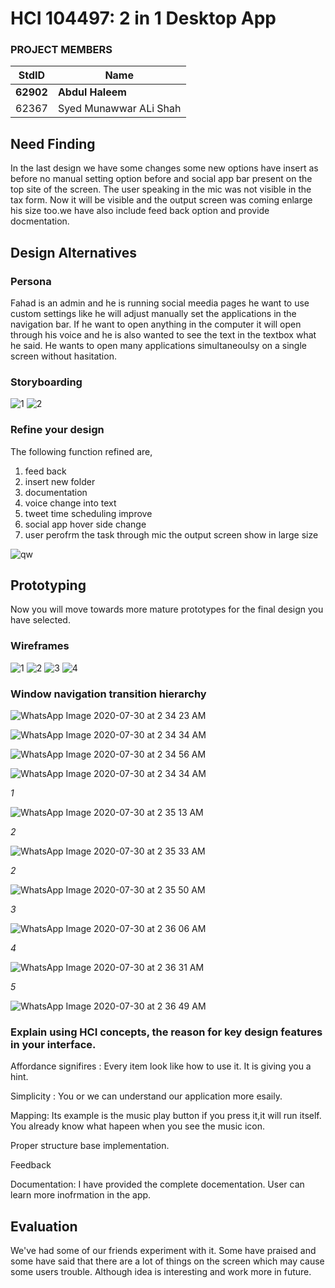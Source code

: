 # HCI 104497: 2 in 1 Desktop App #
### PROJECT MEMBERS ###
StdID | Name
------------ | -------------
**62902** | **Abdul Haleem** <!--this is the group leader in bold-->
62367 | Syed Munawwar ALi Shah 




## Need Finding ##
In the last design we have some changes some new options have insert as before no manual setting option before and social app bar present on the top site of the screen.
The user speaking in the mic was not visible in the tax form. Now it will be visible and the output screen was coming enlarge his size too.we have also include feed back option and provide docmentation.

## Design Alternatives ##

### Persona ###
Fahad is an admin and he is running social meedia pages he want to use custom settings like he will adjust manually set the applications in the navigation bar. If he want to open anything in the computer it will open through his voice and he is also wanted to see the text in the textbox what he said. He wants to open many applications simultaneoulsy on a single screen without hasitation.

### Storyboarding ###

![1](https://user-images.githubusercontent.com/51967342/88843931-4dc56500-d1fb-11ea-9ba9-e4a446be722a.jpeg)
![2](https://user-images.githubusercontent.com/51967342/88843936-4ef69200-d1fb-11ea-9c00-f0c9b4f19f45.jpeg)

### Refine your design ###

The following function refined are, 
1) feed back 
2) insert new folder 
3) documentation 
4) voice change into text
5) tweet time scheduling improve 
6) social app hover side change 
7) user perofrm the task through mic the output screen show in large size

![qw](https://user-images.githubusercontent.com/66660943/88834723-ac83e200-d1ed-11ea-9f2a-6c3221a3f2ba.jpeg)


## Prototyping ##
Now you will move towards more mature prototypes for the final design you have selected.

### Wireframes

![1](https://user-images.githubusercontent.com/51967342/88836418-1604f000-d1f0-11ea-8402-ad288bf37b2a.png)
![2](https://user-images.githubusercontent.com/51967342/88836429-19987700-d1f0-11ea-92ec-fd9ef710b72c.png)
![3](https://user-images.githubusercontent.com/51967342/88836436-1bfad100-d1f0-11ea-90bf-2bc5ab35ad11.png)
![4](https://user-images.githubusercontent.com/51967342/88836445-1e5d2b00-d1f0-11ea-9629-4abc394de554.png)

### Window navigation transition hierarchy

![WhatsApp Image 2020-07-30 at 2 34 23 AM](https://user-images.githubusercontent.com/66660943/88856336-c2090400-d20d-11ea-99ac-77ec9d4d2b6d.jpeg) 

                                 
![WhatsApp Image 2020-07-30 at 2 34 34 AM](https://user-images.githubusercontent.com/66660943/88856338-c2a19a80-d20d-11ea-8b3d-3bfc11f48963.jpeg)

 
 
![WhatsApp Image 2020-07-30 at 2 34 56 AM](https://user-images.githubusercontent.com/66660943/88856321-bd445000-d20d-11ea-8bed-9159b7a8d1a6.jpeg)
      
      
  ![WhatsApp Image 2020-07-30 at 2 34 34 AM](https://user-images.githubusercontent.com/66660943/88856338-c2a19a80-d20d-11ea-8b3d-3bfc11f48963.jpeg)


*1*

 ![WhatsApp Image 2020-07-30 at 2 35 13 AM](https://user-images.githubusercontent.com/66660943/88856325-bfa6aa00-d20d-11ea-8680-d0e513be7f55.jpeg)

*2*

![WhatsApp Image 2020-07-30 at 2 35 33 AM](https://user-images.githubusercontent.com/66660943/88856326-bfa6aa00-d20d-11ea-8b64-775ebf58d5bc.jpeg)

*2*

![WhatsApp Image 2020-07-30 at 2 35 50 AM](https://user-images.githubusercontent.com/66660943/88856328-c03f4080-d20d-11ea-81d0-486ee30e4a4e.jpeg)

*3*

![WhatsApp Image 2020-07-30 at 2 36 06 AM](https://user-images.githubusercontent.com/66660943/88856330-c0d7d700-d20d-11ea-8433-82c7851f69cd.jpeg)

*4*

![WhatsApp Image 2020-07-30 at 2 36 31 AM](https://user-images.githubusercontent.com/66660943/88856332-c1706d80-d20d-11ea-81ff-a3a65da939cd.jpeg)

*5*

![WhatsApp Image 2020-07-30 at 2 36 49 AM](https://user-images.githubusercontent.com/66660943/88856334-c1706d80-d20d-11ea-97ff-7bb9b97a92a3.jpeg)







### Explain using HCI concepts, the reason for key design features in your interface.

Affordance signifires : Every item look like how to use it. It is giving you a hint.

Simplicity : You or we can understand our application more esaily.

Mapping: Its example is the music play button if you press it,it will run itself. You already know what hapeen when you see the music icon.

Proper structure base implementation.

Feedback 

Documentation: I have provided the complete docementation. User can learn more inofrmation in the app.

## Evaluation ##
We've had some of our friends experiment with it. Some have praised and some have said that there are a lot of things on the screen which may cause some users trouble.
Although idea is interesting and work more in future.

